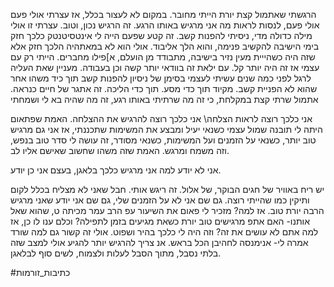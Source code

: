 


הרגשתי שאתמול קצת יורת הייתי מחובר. במקום לא לעצור בכלל, אז עצרתי אולי פעם אולי פעם, לנסות לראות מה אני מרגיש באותו הרגע.
זה הרגיש נכון, וטוב.
עצרתי זו אולי מילה כדולה מדי, ניסיתי להפנות קשב.
זה קטע שפעם הייה לי אינטסיטנטק כלכך חזק בימי הישיבה להקשיב פנימה, והוא הלך אליבוד.
אולי הוא לא במאתהיה הלכך חזק אלא שזה היה כשהייית מעין נזיר בישיבה, מתבודד מן הועלם,
א]פילו מחברים.
הייתי רק עם עצמי אז זה היה יותר קל.
עם ילאת זה בוודאי יותר קשה וכן בעבודה.
מעניין שאת העליה לרגל לפני כמה שנים עשיתי לעצמי בסימן של ניסיון להפנות קשב תוך כיד משהו אחר שהוא לא הפניית קשב. מקיוד תוך כדי מסע.
תוך כדי הליכה.
זה אתגר של חיים כנראה.
אתמול שרתי קצת במקלחת, כי זה מה שרתיתי באותו רגע, זה מה שהיה בא לי
ושמחתי

אני כלכך רוצה לראות הצלחה\ אני כלכך רוצה להרגיש את ההצלחה.
האמת שפתאום היתה לי תובנה שמול עצמי כשנאי יעיל ומבצע את המשימות שתכננתי, אז אני גם מרגיש טוב יותר, כשנאי על הזמנים ועל המשימות, כשנאי מסודר, זה עושה לי סדר טוב בנפש, וזה משמח ומרגש.
האמת שזה משהו שחשוב שאישם אליו לב.

אני לא יודע למה אני מרגיש כלכך בלאגן, בעצם אני כן יודע.

יש ריח באוויר של חגים הבוקר, של אלול. זה ריגש אותי.
חבל שאני לא מצליח בכלל לקום ותיקין כמו שהייתי רוצה.
גם שם אני לא על הזמנים שלי, גם שם אני יודע שאני מרגיש הרבה יורת טוב.
אז למה?
מזכיר לי פאום את השיעור עפ הרב עמר מכיתה ט, שהוא שאל אותנו- האם אתפ מרגישים טוב יורת כשאת מגיעים בזמן לתפילה? וכלם ענו לו כן, אז למה אתם לא עושים את זה?
וזה היה לי כלכך בהיר ושפוט.
אולי זה קשור גם למה שורד אמרה לי- אנימנסה לחהיבן הכל בראש.
אנ צריך להרגיש יותר
להגיע אולי למצב שזה בלתי נסבל, מתוך הסבל לעלות ולצמוח, לשים סוף לבלאגן.






#כתיבות_זורמות 